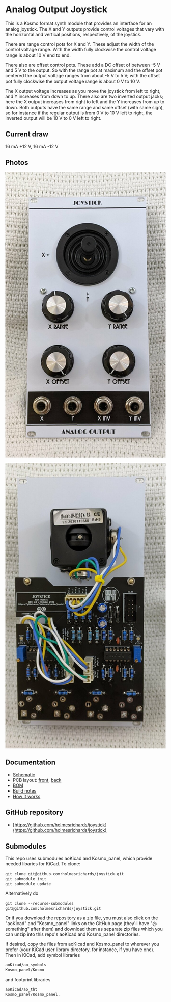 # Analog Output Joystick

This is a Kosmo format synth module that provides an interface for an analog joystick. The X and Y outputs provide control voltages that vary with the horizontal and vertical positions, respectively, of the joystick.

There are range control pots for X and Y. These adjust the width of the control voltage range. With the width fully clockwise the control voltage range is about 10 V end to end.

There also are offset control pots. These add a DC offset of between -5 V and 5 V to the output. So with the range pot at maximum and the offset pot centered the output voltage ranges from about -5 V to 5 V; with the offset pot fully clockwise the output voltage range is about 0 V to 10 V.

The X output voltage increases as you move the joystick from left to right, and Y increases from down to up. There also are two inverted output jacks; here the X output increases from right to left and the Y increases from up to down. Both outputs have the same range and same offset (with same sign), so for instance if the regular output is from 0 V to 10 V left to right, the inverted output will be 10 V to 0 V left to right.

## Current draw
16 mA +12 V, 16 mA -12 V

## Photos

![](Images/front.jpg)

![](Images/back.jpg)


## Documentation

* [Schematic](Docs/joystick.pdf)
* PCB layout: [front](Docs/joystick_layout_front.pdf), [back](Docs/joystick_layout_back.pdf)
* [BOM](Docs/joystick_bom.md)
* [Build notes](Docs/build.md)
* [How it works](Docs/howitworks.md)

## GitHub repository

* [https://github.com/holmesrichards/joystick](https://github.com/holmesrichards/joystick)


## Submodules

This repo uses submodules aoKicad and Kosmo_panel, which provide needed libaries for KiCad. To clone:

```
git clone git@github.com:holmesrichards/joystick.git
git submodule init
git submodule update
```


Alternatively do

```
git clone --recurse-submodules git@github.com:holmesrichards/joystick.git
```

Or if you download the repository as a zip file, you must also click on the "aoKicad" and "Kosmo\_panel" links on the GitHub page (they'll have "@ something" after them) and download them as separate zip files which you can unzip into this repo's aoKicad and Kosmo\_panel directories.

If desired, copy the files from aoKicad and Kosmo\_panel to wherever you prefer (your KiCad user library directory, for instance, if you have one). Then in KiCad, add symbol libraries 

```
aoKicad/ao_symbols
Kosmo_panel/Kosmo
```
and footprint libraries 
```
aoKicad/ao_tht
Kosmo_panel/Kosmo_panel.
```
